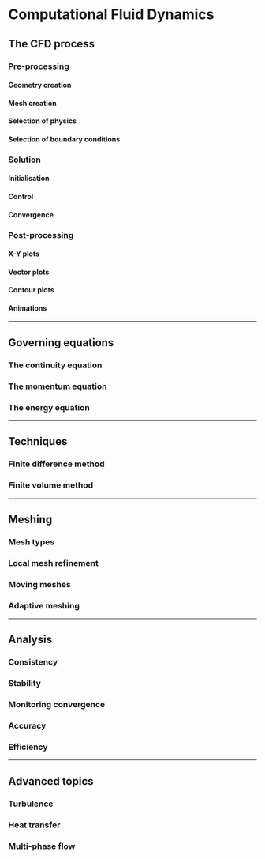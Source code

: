 # Computational Fluid Dynamics

## The CFD process

### Pre-processing

#### Geometry creation

#### Mesh creation

#### Selection of physics

#### Selection of boundary conditions

### Solution

#### Initialisation

#### Control

#### Convergence

### Post-processing

#### X-Y plots

#### Vector plots

#### Contour plots

#### Animations

---

## Governing equations

### The continuity equation

### The momentum equation

### The energy equation

---

## Techniques

### Finite difference method

### Finite volume method

---

## Meshing

### Mesh types

### Local mesh refinement

### Moving meshes

### Adaptive meshing

---

## Analysis

### Consistency

### Stability

### Monitoring convergence

### Accuracy

### Efficiency

---

## Advanced topics

### Turbulence

### Heat transfer

### Multi-phase flow
